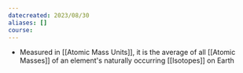 ```yaml
---
datecreated: 2023/08/30
aliases: []
course:
---
```

- Measured in [[Atomic Mass Units]], it is the average of all [[Atomic Masses]] of an element's naturally occurring [[Isotopes]] on Earth